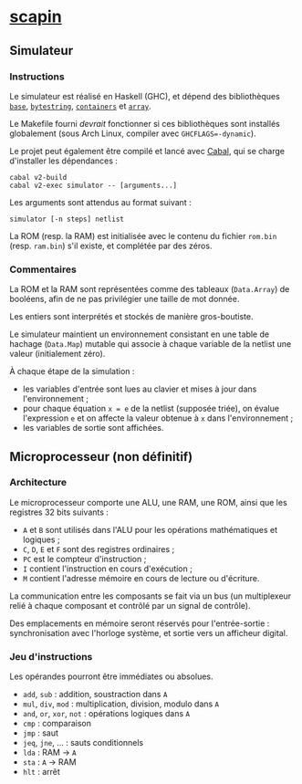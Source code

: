 # [scapin](https://git.monade.li/scapin)

## Simulateur

### Instructions

Le simulateur est réalisé en Haskell (GHC), et dépend des bibliothèques [`base`](https://hackage.haskell.org/package/base), [`bytestring`](https://hackage.haskell.org/package/bytestring), [`containers`](https://hackage.haskell.org/package/containers) et [`array`](https://hackage.haskell.org/package/array).

Le Makefile fourni *devrait* fonctionner si ces bibliothèques sont installés globalement (sous Arch Linux, compiler avec `GHCFLAGS=-dynamic`).

Le projet peut également être compilé et lancé avec [Cabal](https://www.haskell.org/cabal/), qui se charge d'installer les dépendances :

```
cabal v2-build
cabal v2-exec simulator -- [arguments...]
```

Les arguments sont attendus au format suivant :

```
simulator [-n steps] netlist
```

La ROM (resp. la RAM) est initialisée avec le contenu du fichier `rom.bin` (resp. `ram.bin`) s'il existe, et complétée par des zéros.

### Commentaires

La ROM et la RAM sont représentées comme des tableaux (`Data.Array`) de booléens, afin de ne pas privilégier une taille de mot donnée.

Les entiers sont interprétés et stockés de manière gros-boutiste.

Le simulateur maintient un environnement consistant en une table de hachage (`Data.Map`) mutable qui associe à chaque variable de la netlist une valeur (initialement zéro).

À chaque étape de la simulation :

- les variables d'entrée sont lues au clavier et mises à jour dans l'environnement ;
- pour chaque équation `x = e` de la netlist (supposée triée), on évalue l'expression `e` et on affecte la valeur obtenue à `x` dans l'environnement ;
- les variables de sortie sont affichées.

## Microprocesseur (non définitif)

### Architecture

Le microprocesseur comporte une ALU, une RAM, une ROM, ainsi que les registres 32 bits suivants :

- `A` et `B` sont utilisés dans l'ALU pour les opérations mathématiques et logiques ;
- `C`, `D`, `E` et `F` sont des registres ordinaires ;
- `PC` est le compteur d'instruction ;
- `I` contient l'instruction en cours d'exécution ;
- `M` contient l'adresse mémoire en cours de lecture ou d'écriture.

La communication entre les composants se fait via un bus (un multiplexeur relié à chaque composant et contrôlé par un signal de contrôle).

Des emplacements en mémoire seront réservés pour l'entrée-sortie : synchronisation avec l'horloge système, et sortie vers un afficheur digital.

### Jeu d'instructions

Les opérandes pourront être immédiates ou absolues.

- `add`, `sub` : addition, soustraction dans `A`
- `mul`, `div`, `mod` : multiplication, division, modulo dans `A`
- `and`, `or`, `xor`, `not` : opérations logiques dans `A`
- `cmp` : comparaison
- `jmp` : saut
- `jeq`, `jne`, … : sauts conditionnels
- `lda` : RAM → `A`
- `sta` : `A` → RAM
- `hlt` : arrêt

